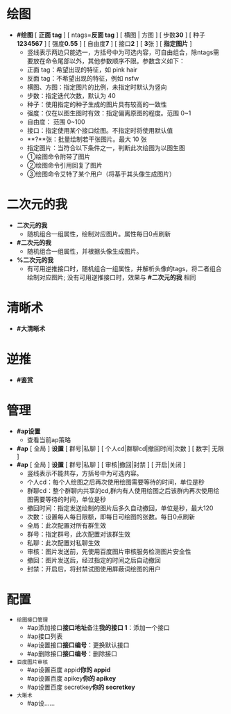 # 绘图

* **#绘图** [ **正面 tag** ] [ ntags=**反面 tag** ] [ 横图 | 方图 ] [ 步数**30** ] [ 种子**1234567** ] [ 强度**0.55** ] [ 自由度**7** ] [ 接口**2** ] [ **3**张 ] [ **指定图片** ]
  * 竖线表示两边只能选一，方括号中为可选内容，可自由组合，除ntags需要放在命令尾部以外，其他参数顺序不限。参数含义如下：
  * 正面 tag：希望出现的特征，如 pink hair
  * 反面 tag：不希望出现的特征，例如 nsfw
  * 横图、方图：指定图片的比例，未指定时默认为竖向
  * 步数：指定迭代次数，默认为 40
  * 种子：使用指定的种子生成的图片具有较高的一致性
  * 强度：仅在以图生图时有效：指定偏离原图的程度。范围 0~1
  * 自由度： 范围 0~100
  * 接口：指定使用某个接口绘图。不指定时将使用默认值
  * **?**张：批量绘制若干张图片。最大 10 张
  * 指定图片：当符合以下条件之一，判断此次绘图为以图生图
  * ①绘图命令附带了图片
  * ②绘图命令引用回复了图片
  * ③绘图命令艾特了某个用户（将基于其头像生成图片）

# 二次元的我

* **二次元的我**
  * 随机组合一组属性，绘制对应图片。属性每日0点刷新
* **#二次元的我** 
  * 随机组合一组属性，并根据头像生成图片。 
* **%二次元的我** 
  * 有可用逆推接口时，随机组合一组属性，并解析头像的tags，将二者组合绘制对应图片; 没有可用逆推接口时，效果与 **#二次元的我** 相同

# 清晰术

* **#大清晰术**

# 逆推

* **#鉴赏**

# 管理

* **#ap设置** 
  * 查看当前ap策略
* **#ap** [ 全局 ] **设置** [ 群号|私聊 ] [ 个人cd|群聊cd|撤回时间|次数 ] [ 数字| 无限 ]
* **#ap** [ 全局 ] **设置** [ 群号|私聊 ] [ 审核|撤回|封禁 ] [ 开启|关闭 ]
  * 竖线表示不能共存，方括号中为可选内容。
  * 个人cd：每个人绘图之后再次使用绘图需要等待的时间，单位是秒
  * 群聊cd：整个群聊内共享的cd,群内有人使用绘图之后该群内再次使用绘图需要等待的时间，单位是秒
  * 撤回时间：指定发送绘制的图片后多久自动撤回，单位是秒，最大120
  * 次数：设置每人每日限额，即每日可绘图的张数。每日0点刷新
  * 全局：此次配置对所有群生效
  * 群号：指定群号，此次配置对该群生效
  * 私聊：此次配置对私聊生效
  * 审核：图片发送前，先使用百度图片审核服务检测图片安全性
  * 撤回：图片发送后，经过指定的时间之后自动撤回
  * 封禁：开启后，将封禁试图使用屏蔽词绘图的用户

# 配置

* `绘图接口管理`
  * #ap添加接口**接口地址**备注**我的接口 1**：添加一个接口
  * #ap接口列表
  * #ap设置接口**接口编号**：更换默认接口
  * #ap删除接口**接口编号**：删除接口
* `百度图片审核`
  * #ap设置百度 appid**你的 appid**
  * #ap设置百度 apikey**你的 apikey**
  * #ap设置百度 secretkey**你的 secretkey**
* `大晰术`
  * #ap设……
